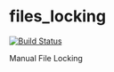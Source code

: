 # files_locking
[![Build Status](https://drone.owncloud.com/api/badges/owncloud/files_locking/status.svg?branch=master)](https://drone.owncloud.com/owncloud/files_locking)

Manual File Locking
